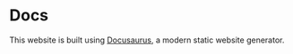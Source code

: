 # Docs

This website is built using [Docusaurus](https://docusaurus.io/), a modern static website generator.
